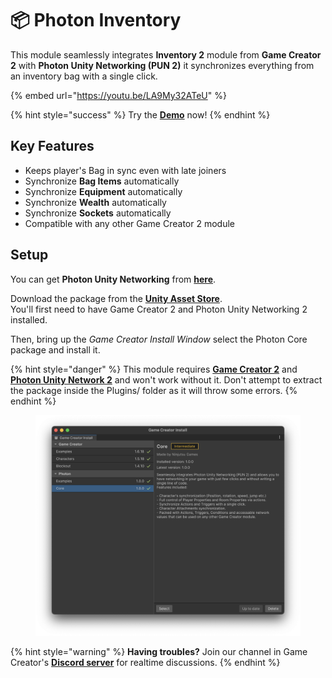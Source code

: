 # 📦 Photon Inventory

This module seamlessly integrates **Inventory 2** module from **Game Creator 2** with **Photon Unity Networking (PUN 2)** it synchronizes everything from an inventory bag with a single click.

{% embed url="https://youtu.be/LA9My32ATeU" %}

{% hint style="success" %}
Try the [**Demo**](https://hjupter.itch.io/photon-inventory-game-creator-2) now!
{% endhint %}

## Key Features

* Keeps player's Bag in sync even with late joiners
* Synchronize **Bag Items** automatically
* Synchronize **Equipment** automatically
* Synchronize **Wealth** automatically
* Synchronize **Sockets** automatically
* Compatible with any other Game Creator 2 module

## Setup <a href="#setup" id="setup"></a>

You can get **Photon Unity Networking** from [**here**](https://www.assetstore.unity3d.com/en/#!/content/1786).

Download the package from the [**Unity Asset Store**](https://u3d.as/31Vd). \
You'll first need to have Game Creator 2 and Photon Unity Networking 2 installed.

Then, bring up the _Game Creator Install Window_ select the Photon Core package and install it.

{% hint style="danger" %}
This module requires [**Game Creator 2**](https://assetstore.unity.com/packages/tools/game-toolkits/game-creator-2-203069) and [**Photon Unity Network 2**](https://assetstore.unity.com/packages/tools/network/pun-2-free-119922) and won't work without it. Don't attempt to extract the package inside the Plugins/ folder as it will throw some errors.
{% endhint %}

<figure><img src="../../../.gitbook/assets/image (55).png" alt=""><figcaption></figcaption></figure>

{% hint style="warning" %}
**Having troubles?** Join our channel in Game Creator's [**Discord server**](https://discord.com/invite/99bbWBzKDX) for realtime discussions.
{% endhint %}
